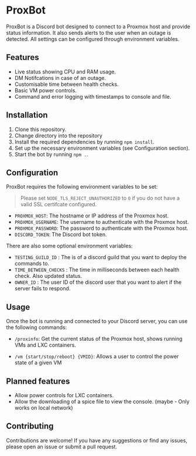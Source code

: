 # ProxBot

ProxBot is a Discord bot designed to connect to a Proxmox host and provide status information. It also sends alerts to the user when an outage is detected. All settings can be configured through environment variables.

## Features

- Live status showing CPU and RAM usage.
- DM Notifcations in case of an outage.
- Customisable time between health checks.
- Basic VM power controls.
- Command and error logging with timestamps to console and file.

## Installation

1. Clone this repository.
2. Change directory into the repository
3. Install the required dependencies by running `npm install`.
4. Set up the necessary environment variables (see Configuration section).
5. Start the bot by running `npm .`.

## Configuration

ProxBot requires the following environment variables to be set:

> Please set `NODE_TLS_REJECT_UNAUTHORIZED` to `0` if you do not have a valid SSL certifcate configured.

- `PROXMOX_HOST`: The hostname or IP address of the Proxmox host.
- `PROXMOX_USERNAME`: The username to authenticate with the Proxmox host.
- `PROXMOX_PASSWORD`: The password to authenticate with the Proxmox host.
- `DISCORD_TOKEN`: The Discord bot token.

There are also some optional environment variables:

- `TESTING_GUILD_ID` : The is of a discord guild that you want to deploy the commands to.
- `TIME_BETWEEN_CHECKS` : The time in milliseconds between each health check. Also updated status.
- `OWNER_ID` : The user ID of the discord user that you want to alert if the server fails to respond.

## Usage

Once the bot is running and connected to your Discord server, you can use the following commands:

- `/proxinfo`: Get the current status of the Proxmox host, shows running VMs and LXC containers.

- `/vm {start/stop/reboot} {VMID}`: Allows a user to control the power state of a given VM

## Planned features
- Allow power controls for LXC containers.
- Allow the downloading of a spice file to view the console. (maybe - Only works on local network)

## Contributing

Contributions are welcome! If you have any suggestions or find any issues, please open an issue or submit a pull request.
